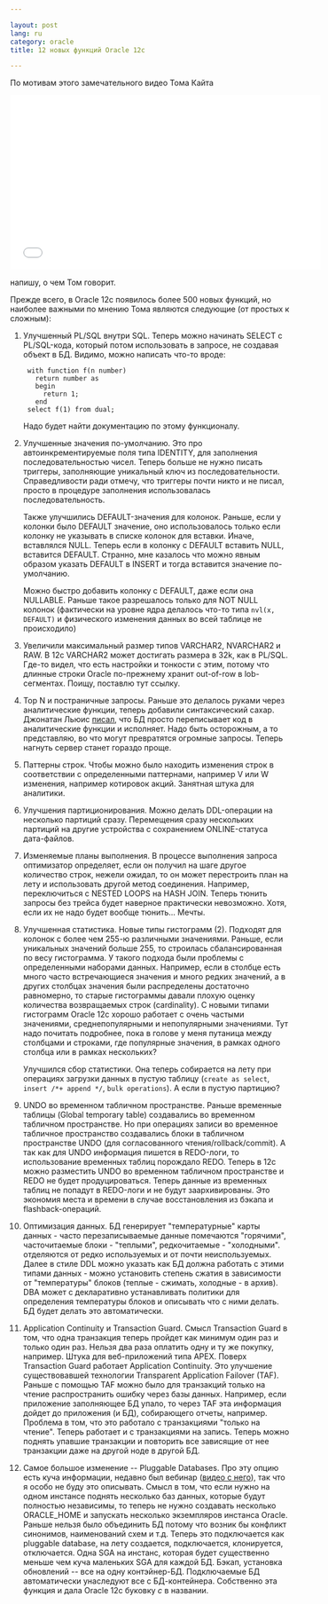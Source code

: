 ```yaml
---

layout: post  
lang: ru  
category: oracle  
title: 12 новых функций Oracle 12c  

---
```


По мотивам этого замечательного видео Тома Кайта

<iframe width="560" height="315" src="//www.youtube.com/embed/ekTTXoHBmWw" frameborder="0" allowfullscreen></iframe>

напишу, о чем Том говорит.

Прежде всего, в Oracle 12c появилось более 500 новых функций, но наиболее
важными по мнению Тома являются следующие (от простых к сложным):

1. Улучшенный PL/SQL внутри SQL. Теперь можно начинать SELECT с PL/SQL-кода,
   который потом использовать в запросе, не создавая объект в БД.
   Видимо, можно написать что-то вроде:

        with function f(n number) 
          return number as 
          begin
            return 1;
          end
        select f(1) from dual;

     Надо будет найти документацию по этому функционалу.


2. Улучшенные значения по-умолчанию. Это про автоинкрементируемые поля типа
IDENTITY, для заполнения последовательностью чисел. Теперь больше не нужно
писать триггеры, заполняющие уникальный ключ из последовательности.
Справедливости ради отмечу, что триггеры почти никто и не писал, просто в
процедуре заполнения использовалась последовательность.

     Также улучшились DEFAULT-значения для колонок. Раньше, если у колонки было
DEFAULT значение, оно использовалось только если колонку не указывать в списке
колонок для вставки. Иначе, вставлялся NULL. Теперь если в колонку с DEFAULT
вставить NULL, вставится DEFAULT. Странно, мне казалось что можно явным образом
указать DEFAULT в INSERT и тогда вставится значение по-умолчанию.

     Можно быстро добавить колонку с DEFAULT, даже если она NULLABLE. Раньше
такое разрешалось только для NOT NULL колонок (фактически на уровне ядра
делалось что-то типа `nvl(x, DEFAULT)` и физического изменения данных во всей
таблице не происходило)

3. Увеличили максимальный размер типов VARCHAR2, NVARCHAR2 и RAW. В 12с VARCHAR2
может достигать размера в 32k, как в PL/SQL. Где-то видел, что есть настройки и
тонкости с этим, потому что длинные строки Oracle по-прежнему хранит out-of-row
в lob-сегментах. Поищу, поставлю тут ссылку.

4. Top N и постраничные запросы. Раньше это делалось руками через аналитические
функции, теперь добавили синтаксический сахар. Джонатан Льюис
[писал](http://jonathanlewis.wordpress.com/2013/07/10/12c-first-n/), что БД
просто переписывает код в аналитические функции и исполняет. Надо быть
осторожным, а то представляю, во что могут превратятся огромные запросы. Теперь
нагнуть сервер станет гораздо проще.

5. Паттерны строк. Чтобы можно было находить изменения строк в соответствии с
определенными паттернами, например V или W изменения, например котировок акций.
Занятная штука для аналитики.

6. Улучшения партиционирования. Можно делать DDL-операции на несколько партиций
сразу. Перемещения сразу нескольких партиций на другие устройства с сохранением
ONLINE-статуса дата-файлов.

7. Изменяемые планы выполнения. В процессе выполнения запроса оптимизатор
определяет, если он получил на шаге другое количество строк, нежели ожидал, то
он может перестроить план на лету и использовать другой метод соединения.
Например, переключиться с NESTED LOOPS на HASH JOIN. Теперь тюнить запросы без
трейса будет наверное практически невозможно. Хотя, если их не надо будет вообще
тюнить... Мечты.

8. Улучшенная статистика. Новые типы гистограмм (2). Подходят для колонок с
более чем 255-ю различными значениями. Раньше, если уникальных значений больше
255, то строилась сбалансированная по весу гистограмма. У такого подхода были
проблемы с определенными наборами данных. Например, если в столбце есть много
часто встречающиеся значения и много редких значений, а в других столбцах
значения были распределены достаточно равномерно, то старые гистограммы давали
плохую оценку количества возвращаемых строк (cardinality). С новыми типами
гистограмм Oracle 12c хорошо работает с очень частыми значениями,
среднепопулярными и непопулярными значениями. Тут надо почитать подробнее, пока
в голове у меня путаница между столбцами и строками, где популярные значения, в
рамках одного столбца или в рамках нескольких?

    Улучшился сбор статистики. Она теперь собирается на лету при операциях
загрузки данных в пустую таблицу (`create as select`, `insert /*+ append */`,
`bulk operations`). А если в пустую партицию?


9. UNDO во временном табличном пространстве. Раньше временные таблицы (Global
temporary table) создавались во временном табличном пространстве. Но при
операциях записи во временное табличное пространство создавались блоки в
табличном пространстве UNDO (для согласованного чтения/rollback/commit). А так
как для UNDO информация пишется в REDO-логи, то использование временных таблиц
порождало REDO. Теперь в 12c можно разместить UNDO во временном табличном
пространстве и REDO не будет продуцироваться. Теперь данные из временных таблиц
не попадут в REDO-логи и не будут заархивированы. Это экономия места и времени в
случае восстановления из бэкапа и flashback-операций.

10. Оптимизация данных. БД генерирует "температурные" карты данных - часто
перезаписываемые данные помечаются "горячими", часточитаемые блоки - "теплыми",
редкочитаемые - "холодными". отделяются от редко используемых и от почти
неиспользуемых. Далее в стиле DDL можно указать как БД должна работать с этими
типами данных - можно установить степень сжатия в зависимости от "температуры"
блоков (теплые - сжимать, холодные - в архив). DBA может с декларативно
устанавливать политики для определения температуры блоков и описывать что с ними
делать. БД будет делать это автоматически.

11. Application Continuity и Transaction Guard. Смысл Transaction Guard в том,
что одна транзакция теперь пройдет как минимум один раз и только один раз.
Нельзя два раза оплатить одну и ту же покупку, например. Штука для
веб-приложений типа APEX. Поверх Transaction Guard работает Application
Continuity. Это улучшение существовавшей технологии Transparent Application
Failover (TAF). Раньше с помощью TAF можно было для транзакций только на чтение
распространить ошибку через базы данных. Например, если приложение заполняющее
БД упало, то через TAF эта информация дойдет до приложения (и БД), собирающего
отчеты, например. Проблема в том, что это работало с транзакциями "только на
чтение". Теперь работает и с транзакциями на запись. Теперь можно поднять
упавшие транзакции и повторить все зависящие от нее транзакции даже на другой
ноде в другой БД.

12. Самое большое изменение -- Pluggable Databases. Про эту опцию есть куча
информации, недавно был вебинар ([видео с
него](http://www.youtube.com/watch?v=KKi37EIQ5-8&feature=player_embedded)), так
что я особо не буду это описывать. Смысл в том, что если нужно на одном инстансе
поднять несколько баз данных, которые будут полностью независимы, то теперь не
нужно создавать несколько ORACLE\_HOME и запускать несколько экземпляров инстанса
Oracle. Раньше нельзя было объединить БД потому что возник бы конфликт
синонимов, наименований схем и т.д. Теперь это подключается как pluggable
database, на лету создается, подключается, клонируется, отключается. Одна SGA на
инстанс, которая будет существенно меньше чем куча маленьких SGA для каждой БД.
Бэкап, установка обновлений -- все на одну контэйнер-БД. Подключаемые БД
автоматически унаследуют все с БД-контейнера. Собственно эта функция и дала
Oracle 12с буковку _c_ в названии.










